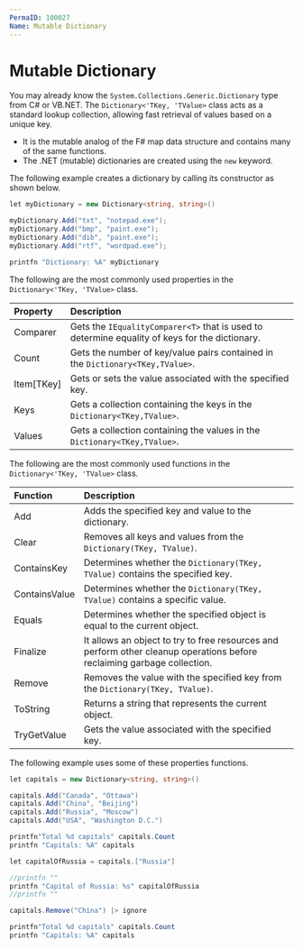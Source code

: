 ```yaml
---
PermaID: 100027
Name: Mutable Dictionary
---
```


# Mutable Dictionary

You may already know the `System.Collections.Generic.Dictionary` type from C# or VB.NET. The `Dictionary<'TKey, 'TValue>` class acts as a standard lookup collection, allowing fast retrieval of values based on a unique key. 

 - It is the mutable analog of the F# map data structure and contains many of the same functions.
 - The .NET (mutable) dictionaries are created using the `new` keyword.

The following example creates a dictionary by calling its constructor as shown below.

```csharp
let myDictionary = new Dictionary<string, string>()

myDictionary.Add("txt", "notepad.exe");
myDictionary.Add("bmp", "paint.exe");
myDictionary.Add("dib", "paint.exe");
myDictionary.Add("rtf", "wordpad.exe");

printfn "Dictionary: %A" myDictionary
```

The following are the most commonly used properties in the `Dictionary<'TKey, 'TValue>` class.

| Property               | Description                                                                                       |
| :----------------------| :-------------------------------------------------------------------------------------------------|
| Comparer               | Gets the `IEqualityComparer<T>` that is used to determine equality of keys for the dictionary.      |
| Count                  | Gets the number of key/value pairs contained in the `Dictionary<TKey,TValue>`.                      |
| Item[TKey]             | Gets or sets the value associated with the specified key.                                         |
| Keys                   | Gets a collection containing the keys in the `Dictionary<TKey,TValue>`.                             |
| Values                 | Gets a collection containing the values in the `Dictionary<TKey,TValue>`.                           |

The following are the most commonly used functions in the `Dictionary<'TKey, 'TValue>` class.

| Function               | Description                                                                                       |
| :----------------------| :-------------------------------------------------------------------------------------------------|
| Add                    | Adds the specified key and value to the dictionary.                        |
| Clear                  | Removes all keys and values from the `Dictionary(TKey, TValue)`.         |
| ContainsKey            | Determines whether the `Dictionary(TKey, TValue)` contains the specified key. |
| ContainsValue          | Determines whether the `Dictionary(TKey, TValue)` contains a specific value.  |
| Equals                 | Determines whether the specified object is equal to the current object. |
| Finalize               | It allows an object to try to free resources and perform other cleanup operations before reclaiming garbage collection. |
| Remove                 | Removes the value with the specified key from the `Dictionary(TKey, TValue)`. |
| ToString               | Returns a string that represents the current object. 
| TryGetValue            | Gets the value associated with the specified key.

The following example uses some of these properties functions.

```csharp
let capitals = new Dictionary<string, string>()

capitals.Add("Canada", "Ottawa")
capitals.Add("China", "Beijing")
capitals.Add("Russia", "Moscow")
capitals.Add("USA", "Washington D.C.")

printfn"Total %d capitals" capitals.Count
printfn "Capitals: %A" capitals

let capitalOfRussia = capitals.["Russia"]

//printfn ""
printfn "Capital of Russia: %s" capitalOfRussia
//printfn ""

capitals.Remove("China") |> ignore

printfn"Total %d capitals" capitals.Count
printfn "Capitals: %A" capitals
```
